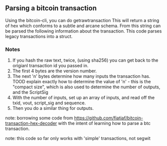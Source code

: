 ## Parsing a bitcoin transaction
Using the bitcoin-cli, you can do getrawtransaction <transactionid>
This will return a string of hex which conforms to a subtle and arcane
schema. From this string can be parsed the following information about
the transaction.
This code parses legacy transactions into a struct.

### Notes
1. If you hash the raw text, twice, (using sha256) you can get back to the origianl
   transaction id you passed in.
2. The first 4 bytes are the version number.
3. The next 'n' bytes determine how many inputs the transaction has.
   TOOD explain exactly how to determine the value of 'n' - this is the
"compact size", which is also used to determine the number of outputs,
and the ScriptSig
4. With the number of inputs, set up an array of inputs, and read off the txid, vout, script_sig and sequence.
5. Then you do a similar thing for outputs.

note: borrowing some code from
https://github.com/fiatjaf/bitcoin-transaction-hex-decoder with the
intent of learning how to parse a btc transaction.

note: this code so far only works with 'simple' transactions, not segwit
